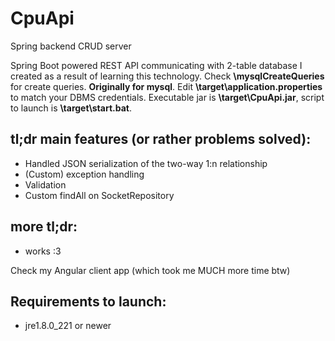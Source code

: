 # CpuApi
 Spring backend CRUD server

Spring Boot powered REST API communicating with 2-table database I created as a result of learning this technology.
Check **\mysqlCreateQueries** for create queries. **Originally for mysql**.
Edit **\target\application.properties** to match your DBMS credentials. Executable jar is **\target\CpuApi.jar**, script to launch is **\target\start.bat**.

## tl;dr main features (or rather problems solved):
- Handled JSON serialization of the two-way 1:n relationship
- (Custom) exception handling
- Validation
- Custom findAll on SocketRepository

## more tl;dr:
- works :3

Check my Angular client app (which took me MUCH more time btw)

## Requirements to launch:
- jre1.8.0_221 or newer
